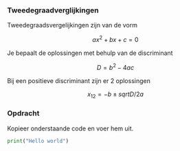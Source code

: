 ### Tweedegraadverglijkingen

Tweedegraadsvergelijkingen zijn van de vorm

$$ax^2+bx+c=0$$

Je bepaalt de oplossingen met behulp van de discriminant

$$D = b^2 - 4ac$$

Bij een positieve discriminant zijn er 2 oplossingen

$$x_{12} = {-b \pm sqrt{D}}/{2a}$$

### Opdracht
Kopieer onderstaande code en voer hem uit.

```python
print("Hello world")
```
